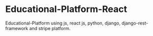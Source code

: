 # Educational-Platform-React


Educational-Platform using js, react js, python, django, django-rest-framework and stripe platform.
 
